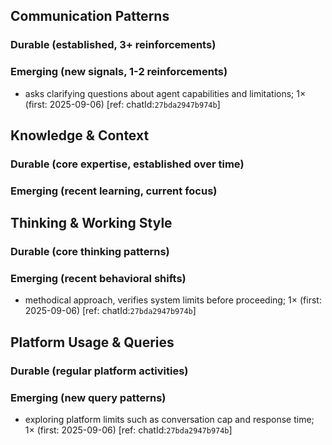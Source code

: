 ## Communication Patterns
### Durable (established, 3+ reinforcements)

### Emerging (new signals, 1-2 reinforcements)
- asks clarifying questions about agent capabilities and limitations; 1× (first: 2025-09-06) [ref: chatId:`27bda2947b974b`]

## Knowledge & Context
### Durable (core expertise, established over time)

### Emerging (recent learning, current focus)

## Thinking & Working Style
### Durable (core thinking patterns)

### Emerging (recent behavioral shifts)
- methodical approach, verifies system limits before proceeding; 1× (first: 2025-09-06) [ref: chatId:`27bda2947b974b`]

## Platform Usage & Queries
### Durable (regular platform activities)

### Emerging (new query patterns)
- exploring platform limits such as conversation cap and response time; 1× (first: 2025-09-06) [ref: chatId:`27bda2947b974b`]